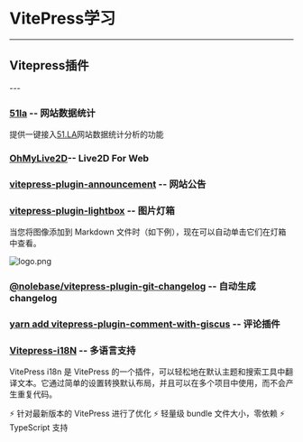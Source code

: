 # VitePress学习

---

## Vitepress插件
<vip-content>
---

### [51la](https://www.npmjs.com/package/vitepress-plugin-51la) -- 网站数据统计

提供一键接入[51.LA](https://v6.51.la/)网站数据统计分析的功能

### [OhMyLive2D](https://oml2d.com/)-- Live2D For Web

### [vitepress-plugin-announcement](https://www.npmjs.com/package/vitepress-plugin-announcement) -- 网站公告

### [vitepress-plugin-lightbox](https://www.npmjs.com/package/vitepress-plugin-lightbox) -- 图片灯箱

当您将图像添加到 Markdown 文件时（如下例），现在可以自动单击它们在灯箱中查看。

![logo.png](/logo.png)

### [@nolebase/vitepress-plugin-git-changelog]() -- 自动生成changelog

### [yarn add vitepress-plugin-comment-with-giscus](https://www.npmjs.com/package/vitepress-plugin-comment-with-giscus) -- 评论插件

### [Vitepress-i18N](https://www.npmjs.com/package/vitepress-i18n) -- 多语言支持

VitePress i18n 是 VitePress 的一个插件，可以轻松地在默认主题和搜索工具中翻译文本。它通过简单的设置转换默认布局，并且可以在多个项目中使用，而不会产生重复代码。

⚡️ 针对最新版本的 VitePress 进行了优化
⚡️ 轻量级 bundle 文件大小，零依赖
⚡️ TypeScript 支持
</vip-content>